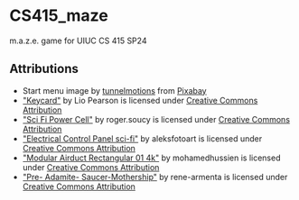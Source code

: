 # CS415_maze
 m.a.z.e. game for UIUC CS 415 SP24

## Attributions
- Start menu image by <a href="https://pixabay.com/users/tunnelmotions-12767861/?utm_source=link-attribution&utm_medium=referral&utm_campaign=image&utm_content=4916164">tunnelmotions</a> from <a href="https://pixabay.com//?utm_source=link-attribution&utm_medium=referral&utm_campaign=image&utm_content=4916164">Pixabay</a>
- ["Keycard"](https://skfb.ly/6oCoM) by Lio Pearson is licensed under [Creative Commons Attribution](http://creativecommons.org/licenses/by/4.0/)
- ["Sci Fi Power Cell"](https://skfb.ly/oCBZG) by roger.soucy is licensed under [Creative Commons Attribution](http://creativecommons.org/licenses/by/4.0/)
- ["Electrical Control Panel sci-fi"](https://skfb.ly/oRJOr) by aleksfotoart is licensed under [Creative Commons Attribution](http://creativecommons.org/licenses/by/4.0/)
- ["Modular Airduct Rectangular 01 4k"](https://skfb.ly/osKn7) by mohamedhussien is licensed under [Creative Commons Attribution](http://creativecommons.org/licenses/by/4.0/)
- ["Pre- Adamite- Saucer-Mothership"](https://skfb.ly/6qJRx) by rene-armenta is licensed under [Creative Commons Attribution](http://creativecommons.org/licenses/by/4.0/)
